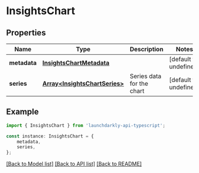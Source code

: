 # InsightsChart


## Properties

Name | Type | Description | Notes
------------ | ------------- | ------------- | -------------
**metadata** | [**InsightsChartMetadata**](InsightsChartMetadata.md) |  | [default to undefined]
**series** | [**Array&lt;InsightsChartSeries&gt;**](InsightsChartSeries.md) | Series data for the chart | [default to undefined]

## Example

```typescript
import { InsightsChart } from 'launchdarkly-api-typescript';

const instance: InsightsChart = {
    metadata,
    series,
};
```

[[Back to Model list]](../README.md#documentation-for-models) [[Back to API list]](../README.md#documentation-for-api-endpoints) [[Back to README]](../README.md)
